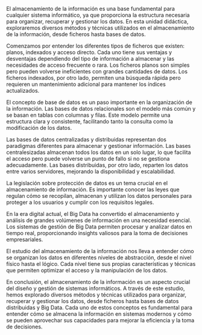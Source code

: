 El almacenamiento de la información es una base fundamental para cualquier sistema informático, ya que proporciona la estructura necesaria para organizar, recuperar y gestionar los datos. En esta unidad didáctica, exploraremos diversos métodos y técnicas utilizados en el almacenamiento de la información, desde ficheros hasta bases de datos.

Comenzamos por entender los diferentes tipos de ficheros que existen: planos, indexados y acceso directo. Cada uno tiene sus ventajas y desventajas dependiendo del tipo de información a almacenar y las necesidades de acceso frecuente o rara. Los ficheros planos son simples pero pueden volverse ineficientes con grandes cantidades de datos. Los ficheros indexados, por otro lado, permiten una búsqueda rápida pero requieren un mantenimiento adicional para mantener los índices actualizados.

El concepto de base de datos es un paso importante en la organización de la información. Las bases de datos relacionales son el modelo más común y se basan en tablas con columnas y filas. Este modelo permite una estructura clara y consistente, facilitando tanto la consulta como la modificación de los datos.

Las bases de datos centralizadas y distribuidas representan dos paradigmas diferentes para almacenar y gestionar información. Las bases centralesizadas almacenan todos los datos en un solo lugar, lo que facilita el acceso pero puede volverse un punto de fallo si no se gestiona adecuadamente. Las bases distribuidas, por otro lado, reparten los datos entre varios servidores, mejorando la disponibilidad y escalabilidad.

La legislación sobre protección de datos es un tema crucial en el almacenamiento de información. Es importante conocer las leyes que regulan cómo se recopilan, almacenan y utilizan los datos personales para proteger a los usuarios y cumplir con los requisitos legales.

En la era digital actual, el Big Data ha convertido el almacenamiento y análisis de grandes volúmenes de información en una necesidad esencial. Los sistemas de gestión de Big Data permiten procesar y analizar datos en tiempo real, proporcionando insights valiosos para la toma de decisiones empresariales.

El estudio del almacenamiento de la información nos lleva a entender cómo se organizan los datos en diferentes niveles de abstracción, desde el nivel físico hasta el lógico. Cada nivel tiene sus propias características y técnicas que permiten optimizar el acceso y la manipulación de los datos.

En conclusión, el almacenamiento de la información es un aspecto crucial del diseño y gestión de sistemas informáticos. A través de este estudio, hemos explorado diversos métodos y técnicas utilizados para organizar, recuperar y gestionar los datos, desde ficheros hasta bases de datos distribuidas y Big Data. Cada uno de estos conceptos es fundamental para entender cómo se almacena la información en sistemas modernos y cómo se pueden aprovechar sus capacidades para mejorar la eficiencia y la toma de decisiones.
